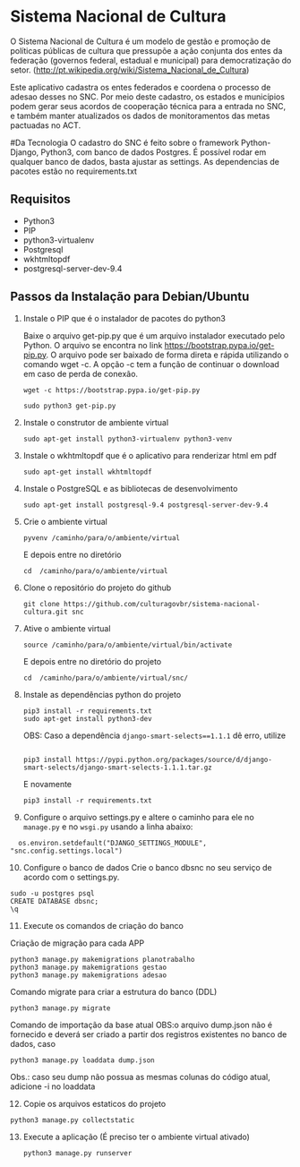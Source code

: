 # Sistema Nacional de Cultura
O Sistema Nacional de Cultura é um modelo de gestão e promoção de políticas públicas de cultura que pressupõe a ação conjunta dos entes da federação (governos federal, estadual e municipal) para democratização do setor. (http://pt.wikipedia.org/wiki/Sistema_Nacional_de_Cultura)

Este aplicativo cadastra os entes federados e coordena o processo de adesao desses no SNC. Por meio deste cadastro, os estados e municípios podem gerar seus acordos de cooperação técnica para a entrada no SNC, e também manter atualizados os dados de monitoramentos das metas pactuadas no ACT.

#Da Tecnologia
O cadastro do SNC é feito sobre o framework Python-Django, Python3, com banco de dados Postgres. É possível rodar em qualquer banco de dados, basta ajustar as settings.
As dependencias de pacotes estão no requirements.txt


## Requisitos

* Python3
* PIP
* python3-virtualenv
* Postgresql
* wkhtmltopdf
* postgresql-server-dev-9.4

## Passos da Instalação para Debian/Ubuntu

1. Instale o PIP que é o instalador de pacotes do python3

    Baixe o arquivo get-pip.py que é um arquivo instalador executado pelo Python. O arquivo se encontra no link https://bootstrap.pypa.io/get-pip.py.
O arquivo pode ser baixado de forma direta e rápida utilizando o comando wget -c. A opção -c tem a função de continuar o download em caso de perda de conexão.

    ```
    wget -c https://bootstrap.pypa.io/get-pip.py

    sudo python3 get-pip.py
    ```

2. Instale o construtor de ambiente virtual
    ```
    sudo apt-get install python3-virtualenv python3-venv
    ```

3. Instale o wkhtmltopdf que é o aplicativo para renderizar html em pdf
    ```
    sudo apt-get install wkhtmltopdf
    ```

4. Instale o PostgreSQL e as bibliotecas de desenvolvimento
    ```
    sudo apt-get install postgresql-9.4 postgresql-server-dev-9.4

    ```    
5. Crie o ambiente virtual
    ```
    pyvenv /caminho/para/o/ambiente/virtual

    ```    
    E depois entre no diretório
     ```
     cd  /caminho/para/o/ambiente/virtual

     ```
6. Clone o repositório do projeto do github
    ```
    git clone https://github.com/culturagovbr/sistema-nacional-cultura.git snc

    ```

7. Ative o ambiente virtual
    ```
    source /caminho/para/o/ambiente/virtual/bin/activate

    ```
    E depois entre no diretório do projeto
     ```
     cd  /caminho/para/o/ambiente/virtual/snc/

     ```

8. Instale as dependências python do projeto
    ```
    pip3 install -r requirements.txt
    sudo apt-get install python3-dev
    ```
    OBS: Caso a dependência ```django-smart-selects==1.1.1``` dê erro, utilize
     ```

     pip3 install https://pypi.python.org/packages/source/d/django-smart-selects/django-smart-selects-1.1.1.tar.gz

     ```
     E novamente
     ```
     pip3 install -r requirements.txt
    ```

9. Configure o arquivo settings.py e altere o caminho para ele no ``` manage.py``` e no ```wsgi.py``` usando a  linha abaixo:
```
  os.environ.setdefault("DJANGO_SETTINGS_MODULE", "snc.config.settings.local")
```

10. Configure o banco de dados
Crie o banco dbsnc no seu serviço de acordo com o settings.py.
```
sudo -u postgres psql
CREATE DATABASE dbsnc;
\q
```

11. Execute os comandos de criação do banco

Criação de migração para cada APP
```
python3 manage.py makemigrations planotrabalho
python3 manage.py makemigrations gestao
python3 manage.py makemigrations adesao
```
Comando migrate para criar a estrutura do banco (DDL)
```
python3 manage.py migrate
```
Comando de importação da base atual
OBS:o arquivo dump.json não é fornecido e deverá ser criado a partir dos registros existentes no banco de dados, caso
```
python3 manage.py loaddata dump.json
```
Obs.: caso seu dump não possua as mesmas colunas do código atual, adicione -i no loaddata

12. Copie os arquivos estaticos do projeto
```
python3 manage.py collectstatic
```

13. Execute a aplicação (É preciso ter o ambiente virtual ativado)
    ```
    python3 manage.py runserver

    ```
